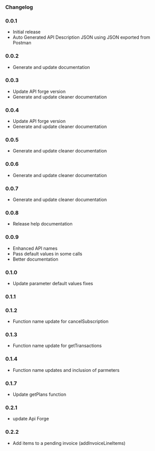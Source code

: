 ### Changelog

### 0.0.1
- Initial release 
- Auto Generated API Description JSON using JSON exported from Postman

### 0.0.2
- Generate and update documentation

### 0.0.3
- Update API forge version
- Generate and update cleaner documentation
 
### 0.0.4
- Update API forge version
- Generate and update cleaner documentation

### 0.0.5
- Generate and update cleaner documentation

### 0.0.6
- Generate and update cleaner documentation

### 0.0.7
- Generate and update cleaner documentation

### 0.0.8
- Release help documentation

### 0.0.9
- Enhanced API names
- Pass default values in some calls
- Better documentation

### 0.1.0
- Update parameter default values fixes   

### 0.1.1
### 0.1.2
- Function name update for cancelSubscription

### 0.1.3
- Function name update for getTransactions

### 0.1.4
- Function name updates and inclusion of parmeters

### 0.1.7
- Update getPlans function

### 0.2.1 
- update Api Forge

### 0.2.2 
- Add items to a pending invoice (addInvoiceLineItems)

